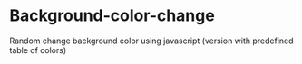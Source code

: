 # Background-color-change
Random change background color using javascript (version with predefined table of colors)
